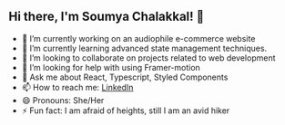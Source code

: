 ## Hi there, I'm Soumya Chalakkal! 👋

- 🔭 I’m currently working on an audiophile e-commerce website
- 🌱 I’m currently learning advanced state management techniques.
- 👯 I’m looking to collaborate on projects related to web development
- 🤔 I’m looking for help with using Framer-motion
- 💬 Ask me about React, Typescript, Styled Components
- 📫 How to reach me: [LinkedIn](https://www.linkedin.com/in/soumya-chalakkal-60885246/) 
- 😄 Pronouns: She/Her
- ⚡ Fun fact: I am afraid of heights, still I am an avid hiker
  
